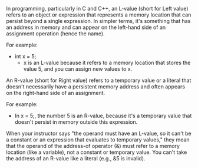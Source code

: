 In programming, particularly in C and C++, an L-value (short for Left value) refers to an object or expression that represents a memory location that can persist beyond a single expression. In simpler terms, it's something that has an address in memory and can appear on the left-hand side of an assignment operation (hence the name).

For example:

- int x = 5;	
	- x is an L-value because it refers to a memory location that stores the value 5, and you can assign new values to x.

An R-value (short for Right value) refers to a temporary value or a literal that doesn't necessarily have a persistent memory address and often appears on the right-hand side of an assignment.

For example:

- In x = 5;, the number 5 is an R-value, because it's a temporary value that doesn't persist in memory outside this expression.

When your instructor says "the operand must have an L-value, so it can't be a constant or an expression that evaluates to temporary values," they mean that the operand of the address-of operator (&) must refer to a memory location (like a variable), not a constant or temporary value. You can't take the address of an R-value like a literal (e.g., &5 is invalid).
